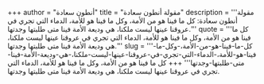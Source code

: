 +++
author = "أنطون سعادة"
title = "مقولة أنطون سعادة"
description = '''مقولة أنطون سعادة: كل ما فينا هو من الأمة، وكل ما فينا هو للأمة، الدماء التي تجري في عروقنا عينها ليست ملكنا، هي وديعة الأمة فينا متى طلبتها وجدتها.'''
quote = '''كل ما فينا هو من الأمة، وكل ما فينا هو للأمة، الدماء التي تجري في عروقنا عينها ليست ملكنا، هي وديعة الأمة فينا متى طلبتها وجدتها.'''
slug = '''كل-ما-فينا-هو-من-الأمة،-وكل-ما-فينا-هو-للأمة،-الدماء-التي-تجري-في-عروقنا-عينها-ليست-ملكنا،-هي-وديعة-الأمة-فينا-متى-طلبتها-وجدتها'''
+++
كل ما فينا هو من الأمة، وكل ما فينا هو للأمة، الدماء التي تجري في عروقنا عينها ليست ملكنا، هي وديعة الأمة فينا متى طلبتها وجدتها.
